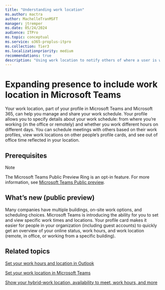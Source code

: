 ```yaml
---
title: "Understanding work location"
ms.author: mactra
author: MachelleTranMSFT
manager: jtremper
ms.date: 05/24/2024
audience: ITPro
ms.topic: conceptual
ms.service: o365-proplus-itpro
ms.collection: Tier3
ms.localizationpriority: medium
recommendations: true
description: "Using work location to notify others of where a user is working, remotely or in office."
---
```


# Expanding presence to include work location in Microsoft Teams

Your work location, part of your profile in Microsoft Teams and Microsoft 365, can help you manage and share your work schedule. Your profile allows you to specify details about your work schedule: from where you’re working (in the office or remotely) and whether you work different hours on different days. You can schedule meetings with others based on their work profiles, view work locations on other people’s profile cards, and see out of office time reflected in your location.

## Prerequisites

> [!NOTE]
> The Microsoft Teams Public Preview Ring is an opt-in feature. For more information, see [Microsoft Teams Public preview](/microsoftteams/public-preview-doc-updates?tabs=new-teams-client).

## What’s new (public preview)

Many companies have multiple buildings, on-site work options, and scheduling choices. Microsoft Teams is introducing the ability for you to set and view specific work times and locations. Your profile card makes it easier for people in your organization (including guest accounts) to quickly get an overview of your online status, work hours, and work location (remote, in office, or working from a specific building).

## Related topics

[Set your work hours and location in Outlook](https://support.microsoft.com/office/set-your-work-hours-and-location-in-outlook-af2fddf9-249e-4710-9c95-5911edfd76f6)

[Set your work location in Microsoft Teams](https://support.microsoft.com/office/set-your-work-location-in-microsoft-teams-6c14a0f5-3cd6-427d-b1d2-aa0365aebf88)

[Show your hybrid-work location, availability to meet, work hours, and more](https://support.microsoft.com/office/show-your-hybrid-work-location-availability-to-meet-work-hours-and-more-c861198d-f82e-41d7-88ec-c2e716be5ede)
